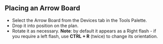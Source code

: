 ## Placing an Arrow Board 

 - Select the Arrow Board from the Devices tab in the Tools Palette.
 - Drop it into position on the plan.
 - Rotate it as necessary. **Note**: by default it appears as a Right flash - if you require a left flash, use
**CTRL + R** (twice) to change its orientation.